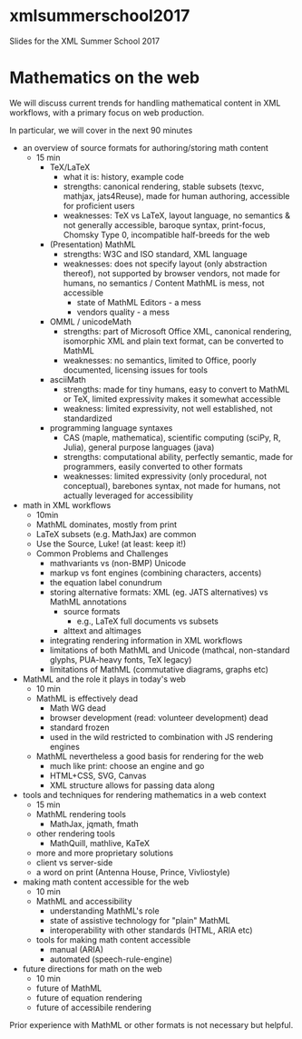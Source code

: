 # xmlsummerschool2017

Slides for the XML Summer School 2017


# Mathematics on the web


We will discuss current trends for handling mathematical content in XML workflows, with a primary focus on web production.

In particular, we will cover in the next 90 minutes

* an overview of source formats for authoring/storing math content
  * 15 min
    * TeX/LaTeX
      * what it is: history, example code
      * strengths: canonical rendering, stable subsets (texvc, mathjax, jats4Reuse), made for human authoring, accessible for proficient users
      * weaknesses: TeX vs LaTeX, layout language, no semantics & not generally accessible, baroque syntax, print-focus, Chomsky Type 0, incompatible half-breeds for the web
    * (Presentation) MathML
      * strengths: W3C and ISO standard, XML language
      * weaknesses: does not specify layout (only abstraction thereof), not supported by browser vendors, not made for humans, no semantics / Content MathML is  mess, not accessible
        * state of MathML Editors - a mess
        * vendors quality - a mess
    * OMML / unicodeMath
      * strengths: part of Microsoft Office XML, canonical rendering, isomorphic XML and plain text format, can be converted to MathML
      * weaknesses: no semantics, limited to Office, poorly documented, licensing issues for tools
    * asciiMath
      * strengths: made for tiny humans, easy to convert to MathML or TeX, limited expressivity makes it somewhat accessible
      * weakness: limited expressivity, not well established, not standardized
    * programming language syntaxes
      * CAS (maple, mathematica), scientific computing (sciPy, R, Julia), general purpose languages (java)
      * strengths: computational ability, perfectly semantic, made for programmers, easily converted to other formats
      * weaknesses: limited expressivity (only procedural, not conceptual), barebones syntax, not made for humans, not actually leveraged for accessibility
* math in XML workflows
  * 10min
  * MathML dominates, mostly from print
  * LaTeX subsets (e.g. MathJax) are common
  * Use the Source, Luke! (at least: keep it!)
  * Common Problems and Challenges
    * mathvariants vs (non-BMP) Unicode
    * markup vs font engines (combining characters, accents)
    * the equation label conundrum
    * storing alternative formats: XML (eg. JATS alternatives) vs MathML annotations
      * source formats
        * e.g., LaTeX full documents vs subsets
      * alttext and altimages
    * integrating rendering information in XML workflows
    * limitations of both MathML and Unicode (mathcal, non-standard glyphs, PUA-heavy fonts, TeX legacy)
    * limitations of MathML (commutative diagrams, graphs etc)
* MathML and the role it plays in today's web
  * 10 min
  * MathML is effectively dead
    * Math WG dead
    * browser development (read: volunteer development) dead
    * standard frozen
    * used in the wild restricted to combination with JS rendering engines
  * MathML nevertheless a good basis for rendering for the web
    * much like print: choose an engine and go
    * HTML+CSS, SVG, Canvas
    * XML structure allows for passing data along
* tools and techniques for rendering mathematics in a web context
  * 15 min
  * MathML rendering tools
    * MathJax, jqmath, fmath
  * other rendering tools
    * MathQuill, mathlive, KaTeX
  * more and more proprietary solutions
  * client vs server-side
  * a word on print (Antenna House, Prince, Vivliostyle)
* making math content accessible for the web
  * 10 min
  * MathML and accessibility
    * understanding MathML's role
    * state of assistive technology for "plain" MathML
    * interoperability with other standards (HTML, ARIA etc)
  * tools for making math content accessible
    * manual (ARIA)
    * automated (speech-rule-engine)
* future directions for math on the web
  * 10 min
  * future of MathML
  * future of equation rendering
  * future of accessibile rendering

Prior experience with MathML or other formats is not necessary but helpful.
